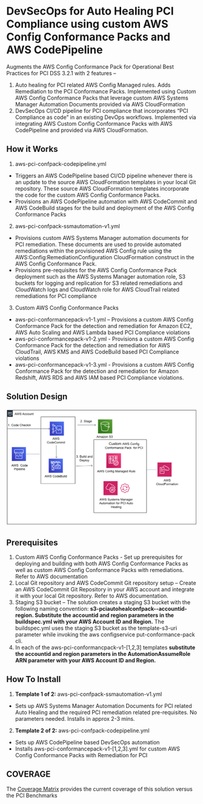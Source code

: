 <p align="center">
</p>

# DevSecOps for Auto Healing PCI Compliance using custom AWS Config Conformance Packs and AWS CodePipeline

Augments the AWS Config Conformance Pack for Operational Best Practices for PCI DSS 3.2.1 with 2 features –
1. Auto healing for PCI related AWS Config Managed rules. Adds Remediation to the PCI Conformance Packs. Implemented using Custom AWS Config Conformance Packs that leverage custom AWS Systems Manager Automation Documents provided via AWS CloudFormation
2.	DevSecOps CI/CD pipeline for PCI compliance that incorporates “PCI Compliance as code” in an existing DevOps workflows. Implemented via integrating AWS Custom Config Conformance Packs with AWS CodePipeline and provided via AWS CloudFormation.  



## How it Works

1. aws-pci-confpack-codepipeline.yml
- Triggers an AWS CodePipeline based CI/CD pipeline whenever there is an update to the source AWS CloudFormation templates in your local Git repository. These source AWS CloudFormation templates incorporate the code for the custom AWS Config Conformance Packs.
- Provisions an AWS CodePipeline automation with AWS CodeCommit and AWS CodeBuild stages for the build and deployment of the AWS Config Conformance Packs
2. aws-pci-confpack-ssmautomation-v1.yml
- Provisions custom AWS Systems Manager automation documents for PCI remediation. These documents are used to provide automated remediations within the provisioned AWS Config rule using the AWS:Config:RemediationConfiguration CloudFormation construct in the AWS Config Conformance Pack. 
- Provisions pre-requisites for the AWS Config Conformance Pack deployment such as the AWS Systems Manager automation role, S3 buckets for logging and replication for S3 related remediations and CloudWatch logs and CloudWatch role for AWS CloudTrail related remediations for PCI compliance
3. Custom AWS Config Conformance Packs
- aws-pci-conformancepack-v1-1.yml – Provisions a custom AWS Config Conformance Pack for the detection and remediation for Amazon EC2, AWS Auto Scaling and AWS Lambda based PCI Compliance violations
- aws-pci-conformancepack-v1-2.yml - Provisions a custom AWS Config Conformance Pack for the detection and remediation for AWS CloudTrail, AWS KMS and AWS CodeBuild based PCI Compliance violations 
- aws-pci-conformancepack-v1-3.yml - Provisions a custom AWS Config Conformance Pack for the detection and remediation for Amazon Redshift, AWS RDS and AWS IAM based PCI Compliance violations.


## Solution Design

![](images/arch-diagram.png)

## Prerequisites
1.	Custom AWS Config Conformance Packs - Set up prerequisites for deploying and building with both AWS Config Conformance Packs as well as custom AWS Config Conformance Packs with remediations. Refer to AWS documentation
2.	Local Git repository and AWS CodeCommit Git repository setup – Create an AWS CodeCommit Git Repository in your AWS account and integrate it with your local Git repository. Refer to AWS documentation.
3.	Staging S3 bucket – The solution creates a staging S3 bucket with the following naming convention: **s3-pciautohealconfpack--accountid-region. Substitute the accountid and region parameters in the buildspec.yml with your AWS Account ID and Region.** The buildspec.yml uses the staging S3 bucket as the template-s3-uri parameter while invoking the aws configservice put-conformance-pack cli.
4. In each of the aws-pci-conformancpack-v1-[1,2,3] templates **substitute the accountid and region parameters in the AutomationAssumeRole ARN parameter with your AWS Account ID and Region.**


## How To Install

1. **Template 1 of 2:** aws-pci-confpack-ssmautomation-v1.yml
* Sets up AWS Systems Manager Automation Documents for PCI related Auto Healing and the required PCI remediation related pre-requisites. No parameters needed. Installs in approx 2-3 mins.
 
2. **Template 2 of 2:** aws-pci-confpack-codepipeline.yml
* Sets up AWS CodePipeline based DevSecOps automation
* Installs aws-pci-conformancepack-v1-[1,2,3].yml for custom AWS Config Conformance Packs with Remediation for PCI

## COVERAGE

The [Coverage Matrix](coverage/AWSPCIConformancePacksAutoHealingCoverage.xlsx) provides the current coverage of this solution versus the PCI Benchmarks

